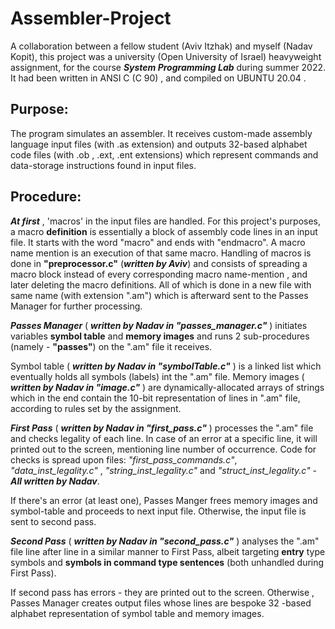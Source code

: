 # Assembler-Project
A collaboration between a fellow student (Aviv Itzhak) and myself (Nadav Kopit), this project was a university (Open University of Israel) heavyweight assignment,
 for the course ***System Programming Lab*** during summer 2022.
It had been written in ANSI C  (C 90) , and compiled on UBUNTU 20.04  .

## Purpose:
The program simulates an assembler. It receives custom-made assembly language input files (with .as extension) and outputs 32-based alphabet code files (with .ob ,  .ext, .ent extensions)
which represent commands and data-storage instructions found in input files.

## Procedure:
***At first*** , 'macros' in the input files are handled. For this project's purposes, a macro **definition**  is essentially a block of assembly code lines in an input file. It starts with the word "macro"
and ends with "endmacro".
A macro name mention is an execution of that same macro.
Handling of macros is done in **"preprocessor.c"** (***written by Aviv***) and consists of spreading a macro block instead of every corresponding macro name-mention , 
and later deleting the macro definitions. All of which is done in a new file with same name (with extension ".am")  which is afterward sent to the Passes Manager for further processing.

***Passes Manager***  ( ***written by Nadav in "passes_manager.c"*** ) initiates variables **symbol table** and **memory images** and runs 2 sub-procedures (namely - **"passes"**)  on the ".am" file it receives.   

Symbol table ( ***written by Nadav in "symbolTable.c"*** )  is a linked list which eventually holds all symbols (labels) int the ".am" file.
Memory images ( ***written by Nadav in "image.c"*** ) are dynamically-allocated arrays of strings which in the end contain the 10-bit representation of lines in ".am" file, according to rules set by the assignment.

***First Pass*** ( ***written by Nadav in "first_pass.c"*** ) processes the ".am" file and checks legality of each line.  In case of an error at a specific line, it will printed out to the screen, mentioning line number of occurrence.
Code for checks is spread upon files: *"first_pass_commands.c"*, *"data_inst_legality.c"* , *"string_inst_legality.c"* and *"struct_inst_legality.c"* - ***All written by Nadav***.

If there's an error (at least one), Passes Manger frees memory images and symbol-table and proceeds to next input file. Otherwise, the input file is sent to second pass.

***Second Pass*** ( ***written by Nadav in "second_pass.c"*** )  analyses the ".am" file line after line in a similar manner to First Pass, albeit targeting **entry** type symbols and **symbols in command type sentences** (both unhandled during First Pass).

If second pass has errors - they are printed out to the screen. Otherwise , Passes Manager creates output files whose lines are bespoke 32 -based alphabet representation of  symbol table and memory images.




